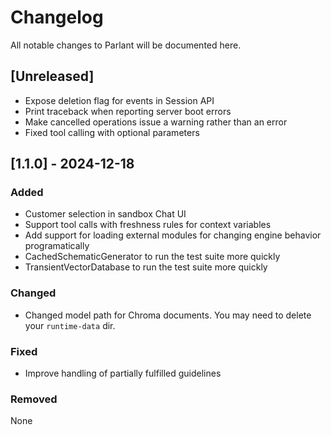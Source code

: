 # Changelog

All notable changes to Parlant will be documented here.

## [Unreleased]

- Expose deletion flag for events in Session API
- Print traceback when reporting server boot errors
- Make cancelled operations issue a warning rather than an error
- Fixed tool calling with optional parameters

## [1.1.0] - 2024-12-18

### Added

- Customer selection in sandbox Chat UI
- Support tool calls with freshness rules for context variables
- Add support for loading external modules for changing engine behavior programatically
- CachedSchematicGenerator to run the test suite more quickly
- TransientVectorDatabase to run the test suite more quickly

### Changed

- Changed model path for Chroma documents. You may need to delete your `runtime-data` dir.

### Fixed

- Improve handling of partially fulfilled guidelines

### Removed

None
